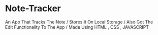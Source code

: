 # Note-Tracker
An App That Tracks The Note / Stores It On Local Storage / Also Got The Edit Functionality To The App / Made Using HTML , CSS , JAVASCRIPT
